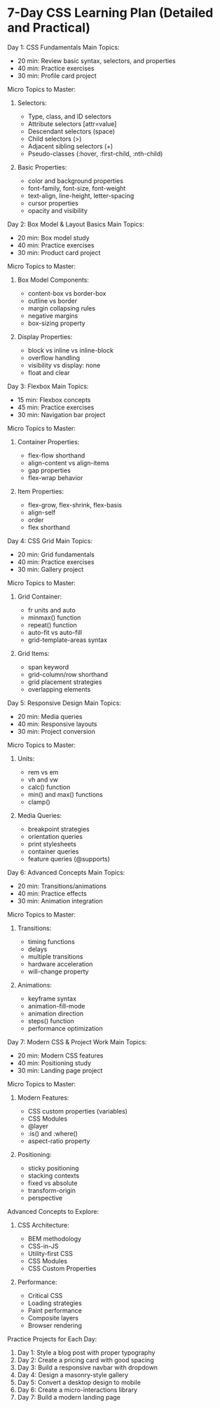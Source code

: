 # 7-Day CSS Learning Plan (Detailed and Practical)

Day 1: CSS Fundamentals
Main Topics:

- 20 min: Review basic syntax, selectors, and properties
- 40 min: Practice exercises
- 30 min: Profile card project

Micro Topics to Master:

1. Selectors:
   - Type, class, and ID selectors
   - Attribute selectors [attr=value]
   - Descendant selectors (space)
   - Child selectors (>)
   - Adjacent sibling selectors (+)
   - Pseudo-classes (:hover, :first-child, :nth-child)

2. Basic Properties:
   - color and background properties
   - font-family, font-size, font-weight
   - text-align, line-height, letter-spacing
   - cursor properties
   - opacity and visibility

Day 2: Box Model & Layout Basics
Main Topics:

- 20 min: Box model study
- 40 min: Practice exercises
- 30 min: Product card project

Micro Topics to Master:

1. Box Model Components:
   - content-box vs border-box
   - outline vs border
   - margin collapsing rules
   - negative margins
   - box-sizing property

2. Display Properties:
   - block vs inline vs inline-block
   - overflow handling
   - visibility vs display: none
   - float and clear

Day 3: Flexbox
Main Topics:

- 15 min: Flexbox concepts
- 45 min: Practice exercises
- 30 min: Navigation bar project

Micro Topics to Master:

1. Container Properties:
   - flex-flow shorthand
   - align-content vs align-items
   - gap properties
   - flex-wrap behavior

2. Item Properties:
   - flex-grow, flex-shrink, flex-basis
   - align-self
   - order
   - flex shorthand

Day 4: CSS Grid
Main Topics:

- 20 min: Grid fundamentals
- 40 min: Practice exercises
- 30 min: Gallery project

Micro Topics to Master:

1. Grid Container:
   - fr units and auto
   - minmax() function
   - repeat() function
   - auto-fit vs auto-fill
   - grid-template-areas syntax

2. Grid Items:
   - span keyword
   - grid-column/row shorthand
   - grid placement strategies
   - overlapping elements

Day 5: Responsive Design
Main Topics:

- 20 min: Media queries
- 40 min: Responsive layouts
- 30 min: Project conversion

Micro Topics to Master:

1. Units:
   - rem vs em
   - vh and vw
   - calc() function
   - min() and max() functions
   - clamp()

2. Media Queries:
   - breakpoint strategies
   - orientation queries
   - print stylesheets
   - container queries
   - feature queries (@supports)

Day 6: Advanced Concepts
Main Topics:

- 20 min: Transitions/animations
- 40 min: Practice effects
- 30 min: Animation integration

Micro Topics to Master:

1. Transitions:
   - timing functions
   - delays
   - multiple transitions
   - hardware acceleration
   - will-change property

2. Animations:
   - keyframe syntax
   - animation-fill-mode
   - animation direction
   - steps() function
   - performance optimization

Day 7: Modern CSS & Project Work
Main Topics:

- 20 min: Modern CSS features
- 40 min: Positioning study
- 30 min: Landing page project

Micro Topics to Master:

1. Modern Features:
   - CSS custom properties (variables)
   - CSS Modules
   - @layer
   - :is() and :where()
   - aspect-ratio property

2. Positioning:
   - sticky positioning
   - stacking contexts
   - fixed vs absolute
   - transform-origin
   - perspective

Advanced Concepts to Explore:

1. CSS Architecture:
   - BEM methodology
   - CSS-in-JS
   - Utility-first CSS
   - CSS Modules
   - CSS Custom Properties

2. Performance:
   - Critical CSS
   - Loading strategies
   - Paint performance
   - Composite layers
   - Browser rendering

Practice Projects for Each Day:

1. Day 1: Style a blog post with proper typography
2. Day 2: Create a pricing card with good spacing
3. Day 3: Build a responsive navbar with dropdown
4. Day 4: Design a masonry-style gallery
5. Day 5: Convert a desktop design to mobile
6. Day 6: Create a micro-interactions library
7. Day 7: Build a modern landing page
